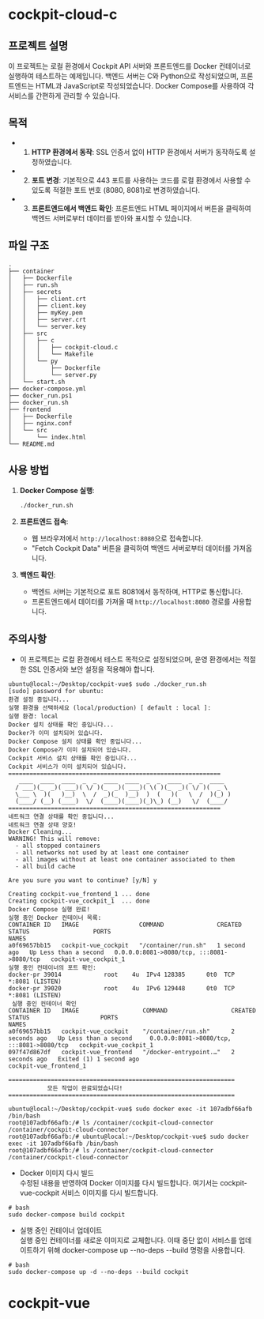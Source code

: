 # cockpit-cloud-c 
  
## 프로젝트 설명   
이 프로젝트는 로컬 환경에서 Cockpit API 서버와 프론트엔드를 Docker 컨테이너로 실행하여 테스트하는 예제입니다. 백엔드 서버는 C와 Python으로 작성되었으며, 프론트엔드는 HTML과 JavaScript로 작성되었습니다. Docker Compose를 사용하여 각 서비스를 간편하게 관리할 수 있습니다.  
  
## 목적  
- 1. **HTTP 환경에서 동작**: SSL 인증서 없이 HTTP 환경에서 서버가 동작하도록 설정하였습니다.  
- 2. **포트 변경**: 기본적으로 443 포트를 사용하는 코드를 로컬 환경에서 사용할 수 있도록 적절한 포트 번호 (8080, 8081)로 변경하였습니다.  
- 3. **프론트엔드에서 백엔드 확인**: 프론트엔드 HTML 페이지에서 버튼을 클릭하여 백엔드 서버로부터 데이터를 받아와 표시할 수 있습니다.  
  
## 파일 구조  
```
.
├── container
│   ├── Dockerfile
│   ├── run.sh
│   ├── secrets
│   │   ├── client.crt
│   │   ├── client.key
│   │   ├── myKey.pem
│   │   ├── server.crt
│   │   └── server.key
│   ├── src
│   │   ├── c
│   │   │   ├── cockpit-cloud.c
│   │   │   └── Makefile
│   │   └── py
│   │       ├── Dockerfile
│   │       └── server.py
│   └── start.sh
├── docker-compose.yml
├── docker_run.ps1
├── docker_run.sh
├── frontend
│   ├── Dockerfile
│   ├── nginx.conf
│   └── src
│       └── index.html
└── README.md
```  
  
## 사용 방법  
  
1. **Docker Compose 실행**:
    ```bash
    ./docker_run.sh
    ```  
  
2. **프론트엔드 접속**:  
    - 웹 브라우저에서 `http://localhost:8080`으로 접속합니다.  
    - "Fetch Cockpit Data" 버튼을 클릭하여 백엔드 서버로부터 데이터를 가져옵니다.  
  
3. **백엔드 확인**:  
    - 백엔드 서버는 기본적으로 포트 8081에서 동작하며, HTTP로 통신합니다.  
    - 프론트엔드에서 데이터를 가져올 때 `http://localhost:8080` 경로를 사용합니다.  

  
## 주의사항  
  
- 이 프로젝트는 로컬 환경에서 테스트 목적으로 설정되었으며, 운영 환경에서는 적절한 SSL 인증서와 보안 설정을 적용해야 합니다.  
  

```
ubuntu@local:~/Desktop/cockpit-vue$ sudo ./docker_run.sh 
[sudo] password for ubuntu: 
환경 설정 중입니다...
실행 환경을 선택하세요 (local/production) [ default : local ]: 
실행 환경: local
Docker 설치 상태를 확인 중입니다...
Docker가 이미 설치되어 있습니다.
Docker Compose 설치 상태를 확인 중입니다...
Docker Compose가 이미 설치되어 있습니다.
Cockpit 서비스 설치 상태를 확인 중입니다...
Cockpit 서비스가 이미 설치되어 있습니다.
============================================================
   ____  ____  ____  _  _  ____  ____  _  _  ____  _  _  ____ 
  / ___)(_  _)( ___)( \/ )(_  _)( ___)( \( )(_  _)( \/ )(  _ \ 
  \___ \  )(   )__)  \  /  _)(_  )__)  )  (   )(   \  /  )(_) )
  (____/ (__) (____)  \/  (____)(____)(_)\_) (__)   \/  (____/
============================================================
네트워크 연결 상태를 확인 중입니다...
네트워크 연결 상태 양호!
Docker Cleaning...
WARNING! This will remove:
  - all stopped containers
  - all networks not used by at least one container
  - all images without at least one container associated to them
  - all build cache

Are you sure you want to continue? [y/N] y

Creating cockpit-vue_frontend_1 ... done
Creating cockpit-vue_cockpit_1  ... done
Docker Compose 실행 완료!
실행 중인 Docker 컨테이너 목록:
CONTAINER ID   IMAGE                 COMMAND               CREATED        STATUS                  PORTS                                       NAMES
a0f69657bb15   cockpit-vue_cockpit   "/container/run.sh"   1 second ago   Up Less than a second   0.0.0.0:8081->8080/tcp, :::8081->8080/tcp   cockpit-vue_cockpit_1
실행 중인 컨테이너의 포트 확인:
docker-pr 39014            root    4u  IPv4 128385      0t0  TCP *:8081 (LISTEN)
docker-pr 39020            root    4u  IPv6 129448      0t0  TCP *:8081 (LISTEN)
 실행 중인 컨테이너 확인
CONTAINER ID   IMAGE                  COMMAND                  CREATED         STATUS                    PORTS                                       NAMES
a0f69657bb15   cockpit-vue_cockpit    "/container/run.sh"      2 seconds ago   Up Less than a second     0.0.0.0:8081->8080/tcp, :::8081->8080/tcp   cockpit-vue_cockpit_1
097f47d867df   cockpit-vue_frontend   "/docker-entrypoint.…"   2 seconds ago   Exited (1) 1 second ago                                               cockpit-vue_frontend_1
 
================================================================
           모든 작업이 완료되었습니다!
================================================================

```   
  
```
ubuntu@local:~/Desktop/cockpit-vue$ sudo docker exec -it 107adbf66afb /bin/bash
root@107adbf66afb:/# ls /container/cockpit-cloud-connector
/container/cockpit-cloud-connector
root@107adbf66afb:/# ubuntu@local:~/Desktop/cockpit-vue$ sudo docker exec -it 107adbf66afb /bin/bash
root@107adbf66afb:/# ls /container/cockpit-cloud-connector
/container/cockpit-cloud-connector
```  
  
- Docker 이미지 다시 빌드  
수정된 내용을 반영하여 Docker 이미지를 다시 빌드합니다. 여기서는 cockpit-vue-cockpit 서비스 이미지를 다시 빌드합니다.  
```
# bash
sudo docker-compose build cockpit
```  
  
- 실행 중인 컨테이너 업데이트  
 실행 중인 컨테이너를 새로운 이미지로 교체합니다. 이때 중단 없이 서비스를 업데이트하기 위해 docker-compose up --no-deps --build 명령을 사용합니다.
```
# bash
sudo docker-compose up -d --no-deps --build cockpit
```   


# cockpit-vue
